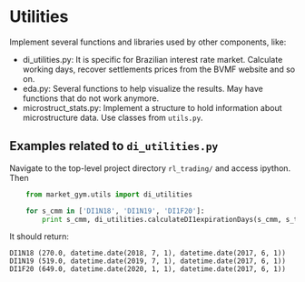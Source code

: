 # Utilities

Implement several functions and libraries used by other components, like:

- di_utilities.py: It is specific for Brazilian interest rate market. Calculate working days, recover settlements prices from the BVMF website and so on.
- eda.py: Several functions to help visualize the results. May have functions that do not work anymore.
- microstruct_stats.py: Implement a structure to hold information about microstructure data. Use classes from `utils.py`.


## Examples related to `di_utilities.py`

Navigate to the top-level project directory `rl_trading/` and access ipython. Then

```python
    from market_gym.utils import di_utilities

    for s_cmm in ['DI1N18', 'DI1N19', 'DI1F20']:
        print s_cmm, di_utilities.calculateDI1expirationDays(s_cmm, s_today='01/05/2017')
```

It should return:

```shell
DI1N18 (270.0, datetime.date(2018, 7, 1), datetime.date(2017, 6, 1))
DI1N19 (519.0, datetime.date(2019, 7, 1), datetime.date(2017, 6, 1))
DI1F20 (649.0, datetime.date(2020, 1, 1), datetime.date(2017, 6, 1))
```
